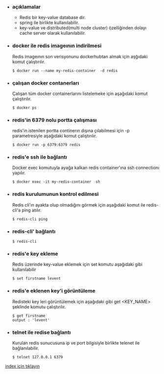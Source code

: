 * ### açıklamalar
    - Redis bir key-value database dir.
    - spring ile birlikte kullanılabilir.
    - key-value ve distributed(multi node cluster) özelliğinden dolayı cache server olarak kullanılabilir.

* ### docker ile redis imageının indirilmesi
    Redis imageının son verisyonunu dockerhubtan almak için aşğıdaki komut çalıştırılır.
    ```
    $ docker run --name my-redis-container  -d redis
    ```

* ### çalışan docker contanerları
    Çalışan tüm docker containerlarını listelemeke için aşağıdaki komut çalıştırılır.
    ```
    $ docker ps
    ```

* ### redis'in 6379 nolu portta çalışması
    redis'in istenilen portta continerın dışına çılabilmesi için -p parametresiyle aşağıdaki komut çalıştırılır.
    ```
    $ docker run -p 6379:6379 redis
    ```

* ### redis'e ssh ile bağlantı
    Docker exec komutuyla ayağa kalkan redis container'ına ssh connectionı yapılır.
    ```
    $ docker exec -it my-redis-container  sh
    ```
  
* ### redis kurulumunun kontrol edilmesi
    Redis cli'ın ayakta olup olmadığını görmek için aşağıdaki komut ile redis-cli'a ping atılır.
    ```
    $ redis-cli ping
    ```

* ### redis-cli' bağlantı
    
    ```
    $ redis-cli
    ```

* ### redis'e key ekleme
    Redis üzerinde key-value eklemek için set komutu aşağıdaki gibi kullanılabilir
    ```
    $ set firstname levent 
    ```

* ### redis'e eklenen key'i görüntüleme
    Redisteki key leri görüntülemek için aşağıdaki gibi get <KEY_NAME> şeklinde komutu çalıştırılır. 
    ```
    $ get firstname
    output : 'levent'
    ```

* ### telnet ile redise bağlantı
    Kurulan redis sunucusuna ip ve port bilgisiyle birlikte telenet ile bağlanılabilir.
    ```
    $ telnet 127.0.0.1 6379
    ```

[index için tıklayın](../README.md)
